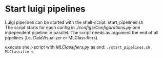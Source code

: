 # Start luigi pipelines
Luigi pipelines can be started with the shell-script: start_pipelines.sh  
The script starts for each config in _./configs/Configurations.py_ one independent pipeline in parallel.
The script needs as argument the end of all pipelines (i.e. DataVisualizer or MLClassifiers).

execute shell-script with _MLClassifiers.py_ as end:
`
./start_pipelines.sh MLClassifiers 
`

